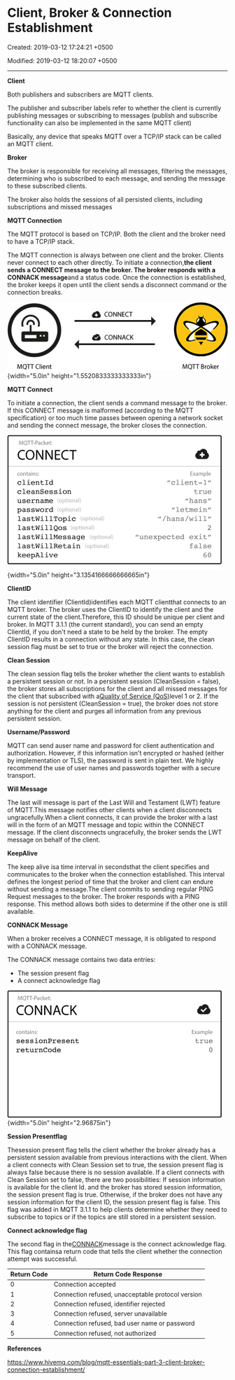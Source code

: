 # Client, Broker & Connection Establishment

Created: 2019-03-12 17:24:21 +0500

Modified: 2019-03-12 18:20:07 +0500

---

**Client**

Both publishers and subscribers are MQTT clients.

The publisher and subscriber labels refer to whether the client is currently publishing messages or subscribing to messages (publish and subscribe functionality can also be implemented in the same MQTT client)

Basically, any device that speaks MQTT over a TCP/IP stack can be called an MQTT client.



**Broker**

The broker is responsible for receiving all messages, filtering the messages, determining who is subscribed to each message, and sending the message to these subscribed clients.

The broker also holds the sessions of all persisted clients, including subscriptions and missed messages



**MQTT Connection**

The MQTT protocol is based on TCP/IP. Both the client and the broker need to have a TCP/IP stack.



The MQTT connection is always between one client and the broker. Clients never connect to each other directly. To initiate a connection,**the client sends a CONNECT message to the broker. The broker responds with a CONNACK message**and a status code. Once the connection is established, the broker keeps it open until the client sends a disconnect command or the connection breaks.

![MQTT Connection Flow](media/Client,-Broker-&-Connection-Establishment-image1.gif){width="5.0in" height="1.5520833333333333in"}



**MQTT Connect**

To initiate a connection, the client sends a command message to the broker. If this CONNECT message is malformed (according to the MQTT specification) or too much time passes between opening a network socket and sending the connect message, the broker closes the connection.

![MQTT Connect message content](media/Client,-Broker-&-Connection-Establishment-image2.png){width="5.0in" height="3.1354166666666665in"}

**ClientID**

The client identifier (ClientId)identifies each MQTT clientthat connects to an MQTT broker. The broker uses the ClientID to identify the client and the current state of the client.Therefore, this ID should be unique per client and broker. In MQTT 3.1.1 (the current standard), you can send an empty ClientId, if you don't need a state to be held by the broker. The empty ClientID results in a connection without any state. In this case, the clean session flag must be set to true or the broker will reject the connection.



**Clean Session**

The clean session flag tells the broker whether the client wants to establish a persistent session or not. In a persistent session (CleanSession = false), the broker stores all subscriptions for the client and all missed messages for the client that subscribed with a[Quality of Service (QoS)](https://www.hivemq.com/blog/mqtt-essentials-part-6-mqtt-quality-of-service-levels/)level 1 or 2. If the session is not persistent (CleanSession = true), the broker does not store anything for the client and purges all information from any previous persistent session.



**Username/Password**

MQTT can send auser name and password for client authentication and authorization. However, if this information isn't encrypted or hashed (either by implementation or TLS), the password is sent in plain text. We highly recommend the use of user names and passwords together with a secure transport.



**Will Message**

The last will message is part of the Last Will and Testament (LWT) feature of MQTT.This message notifies other clients when a client disconnects ungracefully.When a client connects, it can provide the broker with a last will in the form of an MQTT message and topic within the CONNECT message. If the client disconnects ungracefully, the broker sends the LWT message on behalf of the client.



**KeepAlive**

The keep alive isa time interval in secondsthat the client specifies and communicates to the broker when the connection established. This interval defines the longest period of time that the broker and client can endure without sending a message.The client commits to sending regular PING Request messages to the broker. The broker responds with a PING response. This method allows both sides to determine if the other one is still available.



**CONNACK Message**

When a broker receives a CONNECT message, it is obligated to respond with a CONNACK message.

The CONNACK message contains two data entries:
-   The session present flag
-   A connect acknowledge flag

![MQTT Connack contents](media/Client,-Broker-&-Connection-Establishment-image3.png){width="5.0in" height="2.96875in"}



**Session Presentflag**

Thesession present flag tells the client whether the broker already has a persistent session available from previous interactions with the client. When a client connects with Clean Session set to true, the session present flag is always false because there is no session available. If a client connects with Clean Session set to false, there are two possibilities: If session information is available for the client Id. and the broker has stored session information, the session present flag is true. Otherwise, if the broker does not have any session information for the client ID, the session present flag is false. This flag was added in MQTT 3.1.1 to help clients determine whether they need to subscribe to topics or if the topics are still stored in a persistent session.



**Connect acknowledge flag**

The second flag in the[CONNACK](http://docs.oasis-open.org/mqtt/mqtt/v3.1.1/os/mqtt-v3.1.1-os.html#_Toc398718033)message is the connect acknowledge flag. This flag containsa return code that tells the client whether the connection attempt was successful.

| Return Code | Return Code Response                              |
|-------------|---------------------------------------------------|
| 0           | Connection accepted                               |
| 1           | Connection refused, unacceptable protocol version |
| 2           | Connection refused, identifier rejected           |
| 3           | Connection refused, server unavailable            |
| 4           | Connection refused, bad user name or password     |
| 5           | Connection refused, not authorized                |



**References**

<https://www.hivemq.com/blog/mqtt-essentials-part-3-client-broker-connection-establishment/>



